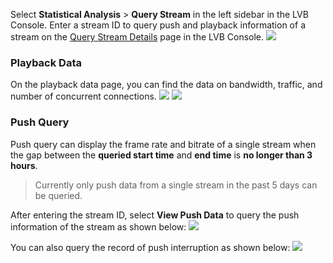 Select **Statistical Analysis** > **Query Stream** in the left sidebar in the LVB Console.
Enter a stream ID to query push and playback information of a stream on the [Query Stream Details](https://console.cloud.tencent.com/live/analysis/stream) page in the LVB Console.
![](https://main.qcloudimg.com/raw/5b2abd60073cc633183f89f827490469.png)

### Playback Data
On the playback data page, you can find the data on bandwidth, traffic, and number of concurrent connections.
![](https://main.qcloudimg.com/raw/ad49c52eec48c957a490aa7910a576d7.png)
![](https://main.qcloudimg.com/raw/4aedfc1c8f50688129c3223deeff9f1f.png)
### Push Query
Push query can display the frame rate and bitrate of a single stream when the gap between the **queried start time** and **end time** is **no longer than 3 hours**.
> Currently only push data from a single stream in the past 5 days can be queried.

After entering the stream ID, select **View Push Data** to query the push information of the stream as shown below:
![](https://main.qcloudimg.com/raw/26cae2cf2c513196b5ac7f1d79835001.png)

You can also query the record of push interruption as shown below:
![](https://main.qcloudimg.com/raw/a5e81861cbb43af099a94ae3b5fd4a9c.png)
